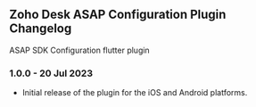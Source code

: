 ## Zoho Desk ASAP Configuration Plugin Changelog

ASAP SDK Configuration flutter plugin

### 1.0.0 - 20 Jul 2023

- Initial release of the plugin for the iOS and Android platforms.
